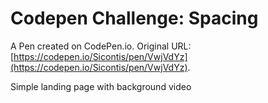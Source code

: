 # Codepen Challenge: Spacing

A Pen created on CodePen.io. Original URL: [https://codepen.io/Sicontis/pen/VwjVdYz](https://codepen.io/Sicontis/pen/VwjVdYz).

Simple landing page with background video
